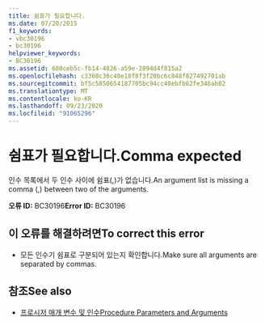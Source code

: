 ```yaml
---
title: 쉼표가 필요합니다.
ms.date: 07/20/2015
f1_keywords:
- vbc30196
- bc30196
helpviewer_keywords:
- BC30196
ms.assetid: 680ceb5c-fb14-4826-a59e-2094d4f815a2
ms.openlocfilehash: c3360c36c40e18f8f3f20bc6c848f827492701ab
ms.sourcegitcommit: bf5c5850654187705bc94cc40ebfb62fe346ab02
ms.translationtype: MT
ms.contentlocale: ko-KR
ms.lasthandoff: 09/23/2020
ms.locfileid: "91065296"
---
```

# <a name="comma-expected"></a><span data-ttu-id="09610-102">쉼표가 필요합니다.</span><span class="sxs-lookup"><span data-stu-id="09610-102">Comma expected</span></span>

<span data-ttu-id="09610-103">인수 목록에서 두 인수 사이에 쉼표(,)가 없습니다.</span><span class="sxs-lookup"><span data-stu-id="09610-103">An argument list is missing a comma (,) between two of the arguments.</span></span>  
  
 <span data-ttu-id="09610-104">**오류 ID:** BC30196</span><span class="sxs-lookup"><span data-stu-id="09610-104">**Error ID:** BC30196</span></span>  
  
## <a name="to-correct-this-error"></a><span data-ttu-id="09610-105">이 오류를 해결하려면</span><span class="sxs-lookup"><span data-stu-id="09610-105">To correct this error</span></span>  
  
- <span data-ttu-id="09610-106">모든 인수기 쉼표로 구분되어 있는지 확인합니다.</span><span class="sxs-lookup"><span data-stu-id="09610-106">Make sure all arguments are separated by commas.</span></span>  
  
## <a name="see-also"></a><span data-ttu-id="09610-107">참조</span><span class="sxs-lookup"><span data-stu-id="09610-107">See also</span></span>

- [<span data-ttu-id="09610-108">프로시저 매개 변수 및 인수</span><span class="sxs-lookup"><span data-stu-id="09610-108">Procedure Parameters and Arguments</span></span>](../programming-guide/language-features/procedures/procedure-parameters-and-arguments.md)
